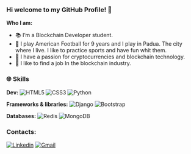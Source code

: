 ### Hi welcome to my GitHub Profile! 🫡

**Who I am:**
- 📚 I’m a Blockchain Developer student. 
- 🏈 I play American Football for 9 years and I play in Padua. The city where I live. I like to practice sports and have fun whit them. 
- 🔗 I have a passion for cryptocurrencies and blockchain technology.
- 📍 I like to find a job In the blockchain industry.

### 🌐 Skills

**Dev:**
![HTML5](https://img.shields.io/badge/html5-%23E34F26.svg?style=for-the-badge&logo=html5&logoColor=white)
![CSS3](https://img.shields.io/badge/css3-%231572B6.svg?style=for-the-badge&logo=css3&logoColor=white)
![Python](https://img.shields.io/badge/python-3670A0?style=for-the-badge&logo=python&logoColor=ffdd54)


**Frameworks & libraries:**
![Django](https://img.shields.io/badge/django-%23092E20.svg?style=for-the-badge&logo=django&logoColor=white)
![Bootstrap](https://img.shields.io/badge/bootstrap-%23563D7C.svg?style=for-the-badge&logo=bootstrap&logoColor=white)


**Databases:**
![Redis](https://img.shields.io/badge/redis-%23DD0031.svg?style=for-the-badge&logo=redis&logoColor=white)
![MongoDB](https://img.shields.io/badge/MongoDB-%234ea94b.svg?style=for-the-badge&logo=mongodb&logoColor=white)


### Contacts: 
[![Linkedin](https://img.shields.io/badge/-LinkedIn-blue?style=flat&logo=Linkedin&logoColor=white)](https://www.linkedin.com/in/pier-francesco-tripodi-073539223/)
[![Gmail](https://img.shields.io/badge/-Gmail-c14438?style=flat&logo=Gmail&logoColor=white)](mailto:pierfrancescotripodi96@gmail.com)


<!--
**Pif50/Pif50** is a ✨ _special_ ✨ repository because its `README.md` (this file) appears on your GitHub profile.

Here are some ideas to get you started:

- 🔭 I’m currently working on ...
- 🌱 I’m currently learning ...
- 👯 I’m looking to collaborate on ...
- 🤔 I’m looking for help with ...
- 💬 Ask me about ...
- 📫 How to reach me: ...
- 😄 Pronouns: ...
- ⚡ Fun fact: ...
-->
